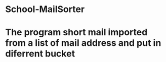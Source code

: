 # School-MailSorter
# The program short mail imported from a list of mail address and put in diferrent bucket
